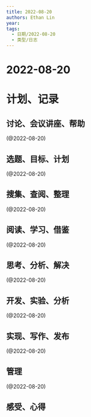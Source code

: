 ```yaml
---
title: 2022-08-20
authors: Ethan Lin
year:
tags:
  - 日期/2022-08-20 
  - 类型/日志 
---
```



# 2022-08-20






# 计划、记录

## 讨论、会议讲座、帮助

(@2022-08-20) 



## 选题、目标、计划

(@2022-08-20) 



## 搜集、查阅、整理

(@2022-08-20) 



## 阅读、学习、借鉴

(@2022-08-20) 



## 思考、分析、解决

(@2022-08-20) 



## 开发、实验、分析

(@2022-08-20) 



## 实现、写作、发布

(@2022-08-20) 





## 管理

(@2022-08-20) 



## 感受、心得



